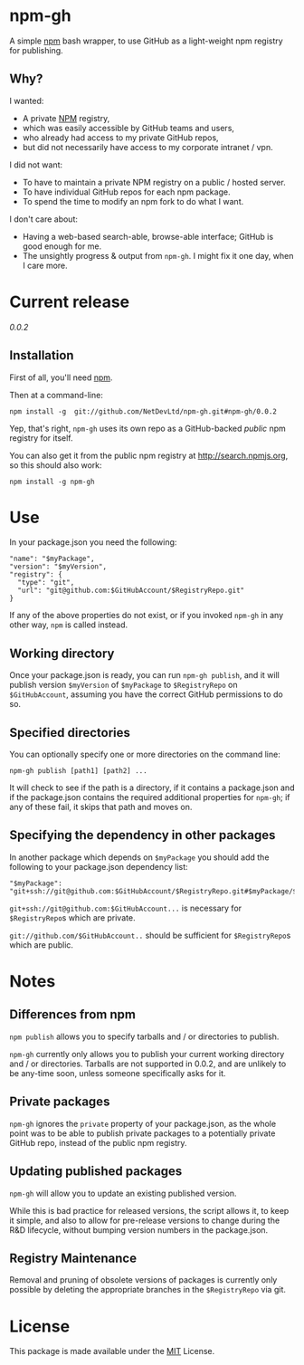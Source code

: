 # npm-gh
A simple [npm][#NPM] bash wrapper, to use GitHub as a light-weight npm registry for publishing.

## Why?
I wanted:

* A private [NPM][#NPM] registry,
* which was easily accessible by GitHub teams and users,
* who already had access to my private GitHub repos,
* but did not necessarily have access to my corporate intranet / vpn.

I did not want:

* To have to maintain a private NPM registry on a public / hosted server.
* To have individual GitHub repos for each npm package.
* To spend the time to modify an npm fork to do what I want.

I don't care about:

* Having a web-based search-able, browse-able interface; GitHub is good enough for me.
* The unsightly progress & output from `npm-gh`. I might fix it one day, when I care more.

# Current release

*0.0.2*

## Installation
First of all, you'll need [npm][#NPM].

Then at a command-line:

    npm install -g  git://github.com/NetDevLtd/npm-gh.git#npm-gh/0.0.2

Yep, that's right, `npm-gh` uses its own repo as a GitHub-backed *public* npm registry for itself.

You can also get it from the public npm registry at http://search.npmjs.org, so this should also work:

    npm install -g npm-gh

# Use
In your package.json you need the following:

    "name": "$myPackage",
    "version": "$myVersion",
    "registry": {
      "type": "git",
      "url": "git@github.com:$GitHubAccount/$RegistryRepo.git"
    }

If any of the above properties do not exist, or if you invoked `npm-gh` in any other way, `npm` is called instead.

## Working directory
Once your package.json is ready, you can run `npm-gh publish`, and it will publish version `$myVersion` of `$myPackage` to `$RegistryRepo` on `$GitHubAccount`, assuming you have the correct GitHub permissions to do so.

## Specified directories
You can optionally specify one or more directories on the command line:

    npm-gh publish [path1] [path2] ...

It will check to see if the path is a directory, if it contains a package.json and if the package.json contains the required additional properties for `npm-gh`; if any of these fail, it skips that path and moves on.

## Specifying the dependency in other packages
In another package which depends on `$myPackage` you should add the following to your package.json dependency list:

    "$myPackage": "git+ssh://git@github.com:$GitHubAccount/$RegistryRepo.git#$myPackage/$myVersion"

`git+ssh://git@github.com:$GitHubAccount...` is necessary for `$RegistryRepo`s which are private.

`git://github.com/$GitHubAccount..` should be sufficient for `$RegistryRepo`s which are public.


# Notes
## Differences from npm

`npm publish` allows you to specify tarballs and / or directories to publish.

`npm-gh` currently only allows you to publish your current working directory and / or directories.
Tarballs are not supported in 0.0.2, and are unlikely to be any-time soon, unless someone specifically asks for it.

## Private packages
`npm-gh` ignores the `private` property of your package.json, as the whole point was to be able to publish private packages to a potentially private GitHub repo, instead of the public npm registry.

## Updating published packages
`npm-gh` will allow you to update an existing published version.

While this is bad practice for released versions, the script allows it, to keep it simple,
and also to allow for pre-release versions to change during the R&D lifecycle, without bumping version numbers in the package.json.

## Registry Maintenance
Removal and pruning of obsolete versions of packages is currently only possible by deleting the appropriate branches in the `$RegistryRepo` via git.

# License
This package is made available under the [MIT][#MIT] License.

[#NPM]: http://npmjs.org/
[#MIT]: http://en.wikipedia.org/wiki/MIT_License
